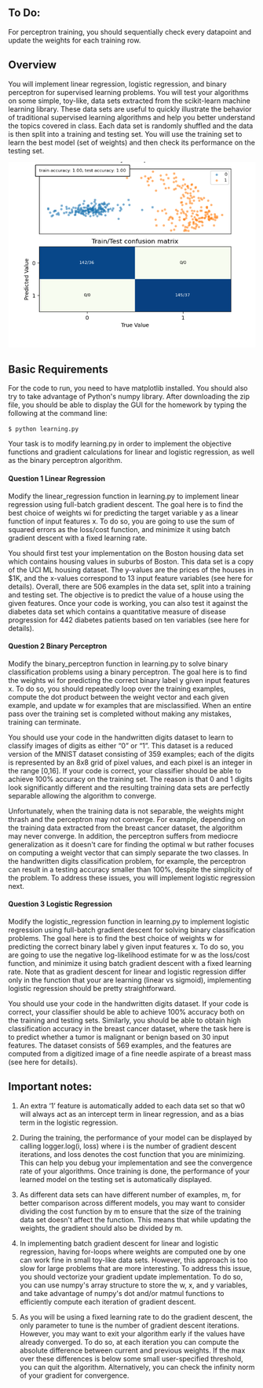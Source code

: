 ## To Do:

For perceptron training, you should sequentially check every datapoint and update the weights for each training row.

[//]: # (Image References)

[image1]: ./example.png

## Overview

You will implement linear regression, logistic regression, and binary perceptron for supervised learning problems. You will test your algorithms on some simple, toy-like, data sets extracted from the scikit-learn machine learning library. These data sets are useful to quickly illustrate the behavior of traditional supervised learning algorithms and help you better understand the topics covered in class. Each data set is randomly shuffled and the data is then split into a training and testing set. You will use the training set to learn the best model (set of weights) and then check its performance on the testing set.

![alt text][image1]

## Basic Requirements

For the code to run, you need to have matplotlib installed. You should also try to take advantage of Python's numpy library. After downloading the zip file, you should be able to display the GUI for the homework by typing the following at the command line:

`
$ python learning.py
`

Your task is to modify learning.py in order to implement the objective functions and gradient calculations for linear and logistic regression, as well as the binary perceptron algorithm.

#### Question 1 Linear Regression

Modify the linear_regression function in learning.py to implement linear regression using full-batch gradient descent. The goal here is to find the best choice of weights wi for predicting the target variable y as a linear function of input features x. To do so, you are going to use the sum of squared errors as the loss/cost function, and minimize it using batch gradient descent with a fixed learning rate.

You should first test your implementation on the Boston housing data set which contains housing values in suburbs of Boston. This data set is a copy of the UCI ML housing dataset. The y-values are the prices of the houses in $1K, and the x-values correspond to 13 input feature variables (see here for details). Overall, there are 506 examples in the data set, split into a training and testing set. The objective is to predict the value of a house using the given features. Once your code is working, you can also test it against the diabetes data set which contains a quantitative measure of disease progression for 442 diabetes patients based on ten variables (see here for details).

#### Question 2 Binary Perceptron

Modify the binary_perceptron function in learning.py to solve binary classification problems using a binary perceptron. The goal here is to find the weights wi for predicting the correct binary label y given input features x. To do so, you should repeatedly loop over the training examples, compute the dot product between the weight vector and each given example, and update w for examples that are misclassified. When an entire pass over the training set is completed without making any mistakes, training can terminate.

You should use your code in the handwritten digits dataset to learn to classify images of digits as either “0” or “1”. This dataset is a reduced version of the MNIST dataset consisting of 359 examples; each of the digits is represented by an 8x8 grid of pixel values, and each pixel is an integer in the range [0,16]. If your code is correct, your classifier should be able to achieve 100% accuracy on the training set. The reason is that 0 and 1 digits look significantly different and the resulting training data sets are perfectly separable allowing the algorithm to converge.

Unfortunately, when the training data is not separable, the weights might thrash and the perceptron may not converge. For example, depending on the training data extracted from the breast cancer dataset, the algorithm may never converge. In addition, the perceptron suffers from mediocre generalization as it doesn't care for finding the optimal w but rather focuses on computing a weight vector that can simply separate the two classes. In the handwritten digits classification problem, for example, the perceptron can result in a testing accuracy smaller than 100%, despite the simplicity of the problem. To address these issues, you will implement logistic regression next.

#### Question 3 Logistic Regression
Modify the logistic_regression function in learning.py to implement logistic regression using full-batch gradient descent for solving binary classification problems. The goal here is to find the best choice of weights w for predicting the correct binary label y given input features x. To do so, you are going to use the negative log-likelihood estimate for w as the loss/cost function, and minimize it using batch gradient descent with a fixed learning rate. Note that as gradient descent for linear and logistic regression differ only in the function that your are learning (linear vs sigmoid), implementing logistic regression should be pretty straightforward.

You should use your code in the handwritten digits dataset. If your code is correct, your classifier should be able to achieve 100% accuracy both on the training and testing sets. Similarly, you should be able to obtain high classification accuracy in the breast cancer dataset, where the task here is to predict whether a tumor is malignant or benign based on 30 input features. The dataset consists of 569 examples, and the features are computed from a digitized image of a fine needle aspirate of a breast mass (see here for details).

## Important notes: 

1. An extra ‘1’ feature is automatically added to each data set so that w0 will always act as an intercept term in linear regression, and as a bias term in the logistic regression.

2. During the training, the performance of your model can be displayed by calling logger.log(i, loss) where i is the number of gradient descent iterations, and loss denotes the cost function that you are minimizing. This can help you debug your implementation and see the convergence rate of your algorithms. Once training is done, the performance of your learned model on the testing set is automatically displayed.

3. As different data sets can have different number of examples, m, for better comparison across different models, you may want to consider dividing the cost function by m to ensure that the size of the training data set doesn't affect the function. This means that while updating the weights, the gradient should also be divided by m.

4. In implementing batch gradient descent for linear and logistic regression, having for-loops where weights are computed one by one can work fine in small toy-like data sets. However, this approach is too slow for large problems that are more interesting. To address this issue, you should vectorize your gradient update implementation. To do so, you can use numpy's array structure to store the w, x, and y variables, and take advantage of numpy's dot and/or matmul functions to efficiently compute each iteration of gradient descent.

5. As you will be using a fixed learning rate to do the gradient descent, the only parameter to tune is the number of gradient descent iterations. However, you may want to exit your algorithm early if the values have already converged. To do so, at each iteration you can compute the absolute difference between current and previous weights. If the max over these differences is below some small user-specified threshold, you can quit the algorithm. Alternatively, you can check the infinity norm of your gradient for convergence.
